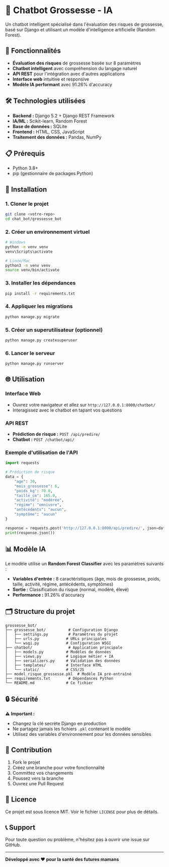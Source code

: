 # 🤰 Chatbot Grossesse - IA

Un chatbot intelligent spécialisé dans l'évaluation des risques de grossesse, basé sur Django et utilisant un modèle d'intelligence artificielle (Random Forest).

## 🚀 Fonctionnalités

- **Évaluation des risques** de grossesse basée sur 8 paramètres
- **Chatbot intelligent** avec compréhension du langage naturel
- **API REST** pour l'intégration avec d'autres applications
- **Interface web** intuitive et responsive
- **Modèle IA performant** avec 91.26% d'accuracy

## 🛠️ Technologies utilisées

- **Backend :** Django 5.2 + Django REST Framework
- **IA/ML :** Scikit-learn, Random Forest
- **Base de données :** SQLite
- **Frontend :** HTML, CSS, JavaScript
- **Traitement des données :** Pandas, NumPy

## 📋 Prérequis

- Python 3.8+
- pip (gestionnaire de packages Python)

## 🔧 Installation

### 1. Cloner le projet
```bash
git clone <votre-repo>
cd chat_bot/grossesse_bot
```

### 2. Créer un environnement virtuel
```bash
# Windows
python -m venv venv
venv\Scripts\activate

# Linux/Mac
python3 -m venv venv
source venv/bin/activate
```

### 3. Installer les dépendances
```bash
pip install -r requirements.txt
```

### 4. Appliquer les migrations
```bash
python manage.py migrate
```

### 5. Créer un superutilisateur (optionnel)
```bash
python manage.py createsuperuser
```

### 6. Lancer le serveur
```bash
python manage.py runserver
```

## 🌐 Utilisation

### Interface Web
- Ouvrez votre navigateur et allez sur `http://127.0.0.1:8000/chatbot/`
- Interagissez avec le chatbot en tapant vos questions

### API REST
- **Prédiction de risque :** `POST /api/predire/`
- **Chatbot :** `POST /chatbot/api/`

### Exemple d'utilisation de l'API
```python
import requests

# Prédiction de risque
data = {
    "age": 30,
    "mois_grossesse": 6,
    "poids_kg": 70.0,
    "taille_cm": 165.0,
    "activité": "modérée",
    "régime": "omnivore",
    "antécédents": "aucun",
    "symptôme": "aucun"
}

response = requests.post('http://127.0.0.1:8000/api/predire/', json=data)
print(response.json())
```

## 📊 Modèle IA

Le modèle utilise un **Random Forest Classifier** avec les paramètres suivants :
- **Variables d'entrée :** 8 caractéristiques (âge, mois de grossesse, poids, taille, activité, régime, antécédents, symptômes)
- **Sortie :** Classification du risque (normal, modéré, élevé)
- **Performance :** 91.26% d'accuracy

## 🗂️ Structure du projet

```
grossesse_bot/
├── grossesse_bot/          # Configuration Django
│   ├── settings.py         # Paramètres du projet
│   ├── urls.py            # URLs principales
│   └── wsgi.py            # Configuration WSGI
├── chatbot/                # Application principale
│   ├── models.py          # Modèles de données
│   ├── views.py           # Logique métier + IA
│   ├── serializers.py     # Validation des données
│   ├── templates/         # Interface HTML
│   └── static/            # CSS/JS
├── model_risque_grossesse.pkl  # Modèle IA pré-entraîné
├── requirements.txt        # Dépendances Python
└── README.md              # Ce fichier
```

## 🔒 Sécurité

⚠️ **Important :** 
- Changez la clé secrète Django en production
- Ne partagez jamais les fichiers `.pkl` contenant le modèle
- Utilisez des variables d'environnement pour les données sensibles

## 🤝 Contribution

1. Fork le projet
2. Créez une branche pour votre fonctionnalité
3. Committez vos changements
4. Poussez vers la branche
5. Ouvrez une Pull Request

## 📝 Licence

Ce projet est sous licence MIT. Voir le fichier `LICENSE` pour plus de détails.

## 📞 Support

Pour toute question ou problème, n'hésitez pas à ouvrir une issue sur GitHub.

---

**Développé avec ❤️ pour la santé des futures mamans**


